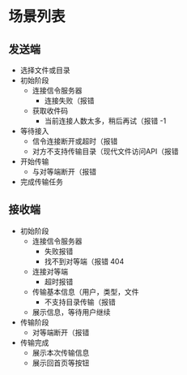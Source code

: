 # 场景列表

## 发送端

- 选择文件或目录
- 初始阶段
  - 连接信令服务器
    - 连接失败（报错
  - 获取收件码
    - 当前连接人数太多，稍后再试（报错 -1
- 等待接入
  - 信令连接断开或超时（报错
  - 对方不支持传输目录（现代文件访问API（报错
- 开始传输
  - 与对等端断开（报错
- 完成传输任务

## 接收端

- 初始阶段
  - 连接信令服务器
    - 失败报错
    - 找不到对等端（报错 404
  - 连接对等端
    - 超时报错
  - 传输基本信息（用户，类型，文件
    - 不支持目录传输（报错
  - 展示信息，等待用户继续
- 传输阶段
  - 对等端断开（报错
- 传输完成
  - 展示本次传输信息
  - 展示回首页等按钮
